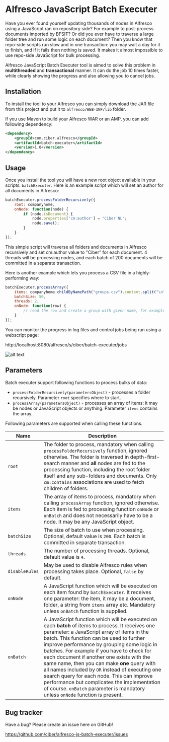 Alfresco JavaScript Batch Executer
==================================

Have you ever found yourself updating thousands of nodes in Alfresco using a JavaScript ran on repository side?
For example to post-process documents imported by BFSIT? Or did you ever have to traverse a large folder tree and
run some logic on each document? Then you know that repo-side scripts run slow and in one transaction:
you may wait a day for it to finish, and if it fails then nothing is saved. It makes it almost impossible to
use repo-side JavaScript for bulk processing.

Alfresco JavaScript Batch Executer tool is aimed to solve this problem in **multithreaded** and
**transactional** manner. It can do the job 10 times faster, while clearly showing the progress and also
allowing you to cancel jobs.

Installation
------------

To install the tool to your Alfresco you can simply download the JAR file from this project and put it to
`alfresco/WEB-INF/lib` folder.

If you use Maven to build your Alfresco WAR or an AMP, you can add following dependency:

```xml
<dependency>
    <groupId>com.ciber.alfresco</groupId>
    <artifactId>batch-executer</artifactId>
    <version>1.0</version>
</dependency>
```

Usage
-----

Once you install the tool you will have a new root object available in your scripts: `batchExecuter`.
Here is an example script which will set an author for all documents in Alfresco:

```javascript
batchExecuter.processFolderRecursively({
    root: companyhome,
    onNode: function(node) {
        if (node.isDocument) {
            node.properties['cm:author'] = "Ciber NL";
            node.save();
        }
    }
});
```

This simple script will traverse all folders and documents in Alfresco recursively and set cm:author value to
"Ciber" for each document. 4 threads will be processing nodes, and each batch of 200 documents will be
committed in a separate transaction.

Here is another example which lets you process a CSV file in a highly-performing way:

```javascript
batchExecuter.processArray({
    items: companyhome.childByNamePath("groups.csv").content.split("\n"),
    batchSize: 50,
    threads: 2,
    onNode: function(row) {
        // read the row and create a group with given name, for example
    }
});
```

You can monitor the progress in log files and control jobs being run using a webscript page:

http://localhost:8080/alfresco/s/ciber/batch-executer/jobs

![alt text](/path/img.jpg "Jobs page screenshot")

Parameters
----------

Batch executer support following functions to process bulks of data:

* `processFolderRecursively(parametersObject)` - processes a folder recursively. Parameter `root` specifies where to start.
* `processArray(parametersObject)` - processes an array of items: it may be nodes or JavaScript objects or anything.
Parameter `items` contains the array.

Following parameters are supported when calling these functions.

<table>
<thead>
<tr>
    <th>Name</th>
    <th>Description</th>
</tr>
</thead>
<tbody>
<tr>
    <td><code>root</code></td>
    <td>
        The folder to process, mandatory when calling <code>processFolderRecursively</code> function, ignored otherwise.
        The folder is traversed in depth-first-search manner and <strong>all</strong> nodes are fed to
        the processing function, including the root folder itself and any sub-folders and documents.
        Only <code>cm:contains</code> associations are used to fetch children of folders.
    </td>
</tr>
<tr>
    <td><code>items</code></td>
    <td>
        The array of items to process, mandatory when calling <code>processArray</code> function, ignored otherwise.
        Each item is fed to processing function <code>onNode</code> or <code>onBatch</code> and does not necessarily
        have to be a node. It may be any JavaScript object.
    </td>
</tr>
<tr>
    <td><code>batchSize</code></td>
    <td>
        The size of batch to use when processing. Optional, default value is <code>200</code>.
        Each batch is committed in separate transaction.
    </td>
</tr>
<tr>
    <td><code>threads</code></td>
    <td>
        The number of processing threads. Optional, default value is <code>4</code>.
    </td>
</tr>
<tr>
    <td><code>disableRules</code></td>
    <td>
        May be used to disable Alfresco rules when processing takes place. Optional, <code>false</code> by default.
    </td>
</tr>
<tr>
    <td><code>onNode</code></td>
    <td>
        A JavaScript function which will be executed on each item found by <code>batchExecuter</code>. It receives one
        parameter: the item, it may be a document, folder, a string from <code>items</code> array etc. Mandatory unless
        <code>onBatch</code> function is supplied.
    </td>
</tr>
<tr>
    <td><code>onBatch</code></td>
    <td>
        A JavaScript function which will be executed on each <strong>batch</strong> of items to process.
        It receives one parameter: a JavaScript array of items in the batch. This function can be used to further
        improve performance by grouping some logic in batches. For example if you have to check for each document if
        another one exists with the same name, then you can make <strong>one</strong> query with all names included by
        <code>OR</code> instead of executing one search query for each node. This can improve performance but
        complicates the implementation of course. <code>onBatch</code> parameter is mandatory unless
        <code>onNode</code> function is present.
    </td>
</tr>
</tbody>
</table>

Bug tracker
-----------

Have a bug? Please create an issue here on GitHub!

https://github.com/ciber/alfresco-js-batch-executer/issues
